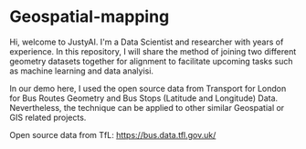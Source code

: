 # Geospatial-mapping
Hi, welcome to JustyAI. I'm a Data Scientist and researcher with years of experience. In this repository, I will share the method of joining two different geometry datasets together for alignment to facilitate upcoming tasks such as machine learning and data analyisi. 

In our demo here, I used the open source data from Transport for London for Bus Routes Geometry and Bus Stops (Latitude and Longitude) Data. Nevertheless, the technique can be applied to other similar Geospatial or GIS related projects.

Open source data from TfL:
https://bus.data.tfl.gov.uk/
